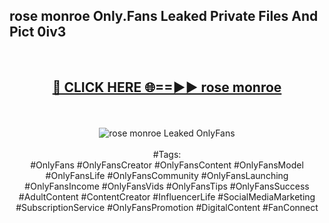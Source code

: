 <h2>rose monroe Only.Fans Leaked Private Files And Pict 0iv3</h2>
<br>
<div align="center">
<h2><a href="https://mediafiles.top/rose_monroe" rel="nofollow">🔴 CLICK HERE 🌐==►► rose monroe</a></h2>
<br>
<br>
<a href="https://mediafiles.top/rose_monroe" rel="nofollow" data-target="animated-image.originalLink"><img src="https://i.ibb.co.com/WyWwxjT/player-gif2.gif" alt="rose monroe Leaked OnlyFans" style="max-width: 100%; display: inline-block;" data-target="animated-image.originalImage"></a>
<br><br>
#Tags:
<br>
#OnlyFans #OnlyFansCreator #OnlyFansContent #OnlyFansModel #OnlyFansLife #OnlyFansCommunity #OnlyFansLaunching #OnlyFansIncome #OnlyFansVids #OnlyFansTips #OnlyFansSuccess #AdultContent #ContentCreator #InfluencerLife #SocialMediaMarketing #SubscriptionService #OnlyFansPromotion #DigitalContent #FanConnect
</div>
<br>